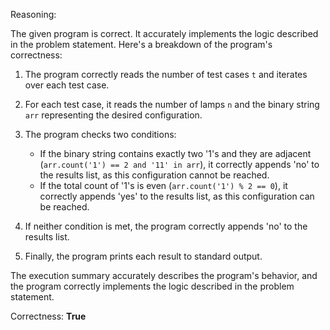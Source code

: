 Reasoning:

The given program is correct. It accurately implements the logic described in the problem statement. Here's a breakdown of the program's correctness:

1.  The program correctly reads the number of test cases `t` and iterates over each test case.
2.  For each test case, it reads the number of lamps `n` and the binary string `arr` representing the desired configuration.
3.  The program checks two conditions:

    *   If the binary string contains exactly two '1's and they are adjacent (`arr.count('1') == 2 and '11' in arr`), it correctly appends 'no' to the results list, as this configuration cannot be reached.
    *   If the total count of '1's is even (`arr.count('1') % 2 == 0`), it correctly appends 'yes' to the results list, as this configuration can be reached.
4.  If neither condition is met, the program correctly appends 'no' to the results list.
5.  Finally, the program prints each result to standard output.

The execution summary accurately describes the program's behavior, and the program correctly implements the logic described in the problem statement.

Correctness: **True**